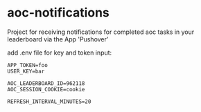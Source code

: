 # aoc-notifications
Project for receiving notifications for completed aoc tasks in your leaderboard via the App 'Pushover'

add .env file for key and token input:
```dotenv
APP_TOKEN=foo
USER_KEY=bar

AOC_LEADERBOARD_ID=962118
AOC_SESSION_COOKIE=cookie

REFRESH_INTERVAL_MINUTES=20
```
